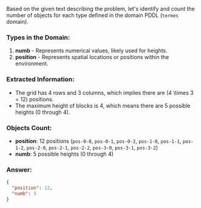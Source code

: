 Based on the given text describing the problem, let's identify and count the number of objects for each type defined in the domain PDDL (`termes` domain).

### Types in the Domain:
1. **numb** - Represents numerical values, likely used for heights.
2. **position** - Represents spatial locations or positions within the environment.

### Extracted Information:
- The grid has 4 rows and 3 columns, which implies there are \(4 \times 3 = 12\) positions.
- The maximum height of blocks is 4, which means there are 5 possible heights (0 through 4).

### Objects Count:
- **position**: 12 positions (`pos-0-0`, `pos-0-1`, `pos-0-2`, `pos-1-0`, `pos-1-1`, `pos-1-2`, `pos-2-0`, `pos-2-1`, `pos-2-2`, `pos-3-0`, `pos-3-1`, `pos-3-2`)
- **numb**: 5 possible heights (0 through 4)

### Answer:
```json
{
  "position": 12,
  "numb": 5
}
```